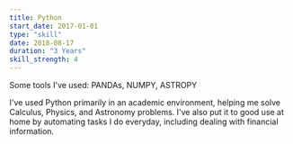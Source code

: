 ```yaml
---
title: Python
start_date: 2017-01-01
type: "skill"
date: 2018-08-17
duration: "3 Years"
skill_strength: 4
---
```


Some tools I've used: PANDAs, NUMPY, ASTROPY

I've used Python primarily in an academic environment, helping me solve Calculus, Physics,
and Astronomy problems. I've also put it to good use at home by automating tasks I do
everyday, including dealing with financial information.